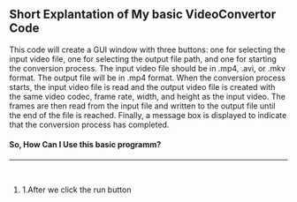 <h2>Short Explantation of My basic VideoConvertor Code</h2>
  
This code will create a GUI window with three buttons: one for selecting the input video file, 
one for selecting the output file path, and one for starting the conversion process.
The input video file should be in .mp4, .avi, or .mkv format. The output file will be in .mp4 format.
When the conversion process starts, the input video file is read and the output video file is created with
the same video codec, frame rate, width, and height as the input video. The frames are then read from the input
file and written to the output file until the end of the file is reached.
Finally, a message box is displayed
to indicate that the conversion process has completed.

<h4>So, How Can I Use this basic programm?</h4><hr><br>
<ol type='1'>
  <li>1.After we click the run button</li>
